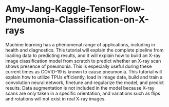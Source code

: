 # Amy-Jang-Kaggle-TensorFlow-Pneumonia-Classification-on-X-rays
Machine learning has a phenomenal range of applications, including in health and diagnostics. This tutorial will explain the complete pipeline from loading data to predicting results, and it will explain how to build an X-ray image classification model from scratch to predict whether an X-ray scan shows presence of pneumonia. This is especially useful during these current times as COVID-19 is known to cause pneumonia.  This tutorial will explain how to utilize TPUs efficiently, load in image data, build and train a convolution neural network, finetune and regularize the model, and predict results. Data augmentation is not included in the model because X-ray scans are only taken in a specific orientation, and variations such as flips and rotations will not exist in real X-ray images. 
